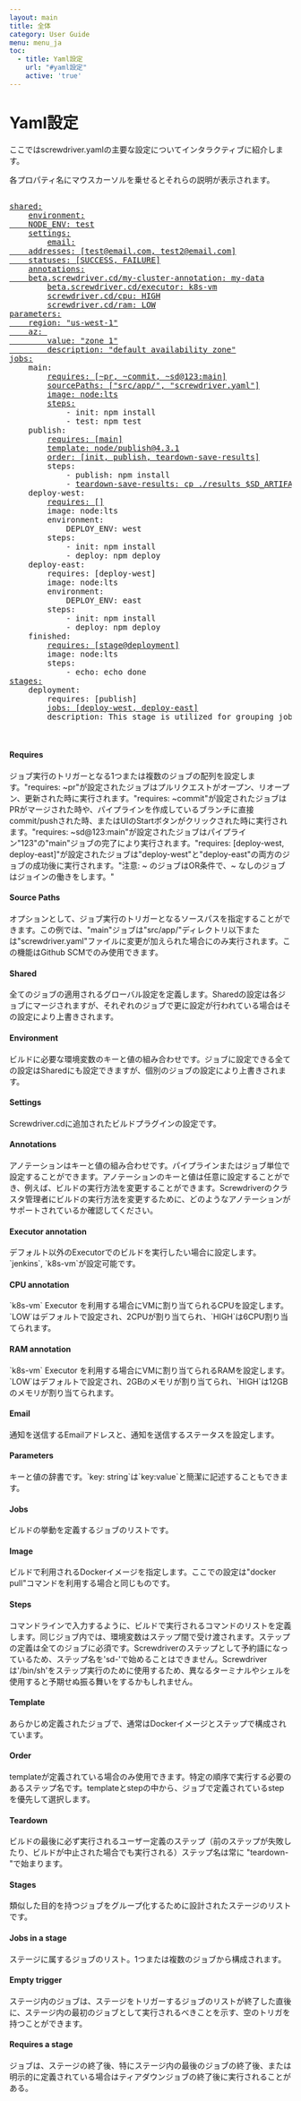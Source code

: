 ```yaml
---
layout: main
title: 全体
category: User Guide
menu: menu_ja
toc:
  - title: Yaml設定
    url: "#yaml設定"
    active: 'true'
---
```


# Yaml設定

ここではscrewdriver.yamlの主要な設定についてインタラクティブに紹介します。

各プロパティ名にマウスカーソルを乗せるとそれらの説明が表示されます。

<div class="yaml-docs">

<pre class="example">

<a href="#shared"><span class="key">shared</span>:</a>
    <a href="#environment"><span class="key">environment</span>:
    <span class="key">NODE_ENV</span>: <span class="value">test</span></a>
    <a href="#settings"><span class="key">settings</span>:</a>
        <a href="#email"><span class="key">email</span>:
    <span class="key">addresses</span>: <span class="value">[test@email.com, test2@email.com]</span>
    <span class="key">statuses</span>: <span class="value">[SUCCESS, FAILURE]</span></a>
    <a href="#annotations"><span class="key">annotations</span>:
    <span class="key">beta.screwdriver.cd/my-cluster-annotation</span>: <span class="value">my-data</span></a>
        <a href="#executor"><span class="key">beta.screwdriver.cd/executor</span>: <span class="value">k8s-vm</span></a>
        <a href="#cpu"><span class="key">screwdriver.cd/cpu</span>: <span class="value">HIGH</span></a>
        <a href="#ram"><span class="key">screwdriver.cd/ram</span>: <span class="value">LOW</span></a>
<a href="#parameters"><span class="key">parameters</span>:
    <span class="key">region</span>: <span class="value">"us-west-1"</span>
    <span class="key">az</span>: <span class="value">
        <span class="key">value</span>: <span class="value">"zone 1"</span>
        <span class="key">description</span>: <span class="value">"default availability zone"</span></span></a>
<a href="#jobs"><span class="key">jobs</span>:</a>
    <span class="key">main</span>:
        <a href="#requires"><span class="key">requires</span>: <span class="value">[~pr, ~commit, ~sd@123:main]</span></a>
        <a href="#sourcePaths"><span class="key">sourcePaths</span>: <span class="value">["src/app/", "screwdriver.yaml"]</span></a>
        <a href="#image"><span class="key">image</span>: <span class="value">node:lts</span></a>
        <a href="#steps"><span class="key">steps</span>:</a>
            - <span class="key">init</span>: <span class="value">npm install</span>
            - <span class="key">test</span>: <span class="value">npm test</span>
    <span class="key">publish</span>:
        <a href="#requires"><span class="key">requires</span>: <span class="value">[main]</span></a>
        <a href="#template"><span class="key">template</span>: <span class="value">node/publish@4.3.1</span></a>
        <a href="#order"><span class="key">order</span>: <span class="value">[init, publish, teardown-save-results]</span></a>
        <a><span class="key">steps</span>:</a>
            - <a><span class="key">publish</span>: <span class="value">npm install</span></a>
            - <a href="#teardown"><span class="key">teardown-save-results</span>: <span class="value">cp ./results $SD_ARTIFACTS_DIR</span></a>
    <span class="key">deploy-west</span>:
        <a href="#emptyTrigger"><span class="key">requires</span>: <span class="value">[]</span></a>
        <a><span class="key">image</span>: <span class="value">node:lts</span></a>
        <a><span class="key">environment</span>:</a>
            <span class="key">DEPLOY_ENV</span>: <span class="value">west</span>
        <a><span class="key">steps</span>:</a>
            - <span class="key">init</span>: <span class="value">npm install</span>
            - <span class="key">deploy</span>: <span class="value">npm deploy</span>
    <span class="key">deploy-east</span>:
        <span class="key">requires</span>: <span class="value">[deploy-west]</span>
        <span class="key">image</span>: <span class="value">node:lts</span>
        <span class="key">environment</span>:
            <span class="key">DEPLOY_ENV</span>: <span class="value">east</span>
        <span class="key">steps</span>:
            - <span class="key">init</span>: <span class="value">npm install</span>
            - <span class="key">deploy</span>: <span class="value">npm deploy</span>
    <span class="key">finished</span>:
        <a href="#stageTrigger"><span class="key">requires</span>: <span class="value">[stage@deployment]</span></a>
        <a><span class="key">image</span>: <span class="value">node:lts</span></a>
        <a><span class="key">steps</span>:</a>
            - <span class="key">echo</span>: <span class="value">echo done</span>
<a href="#stages"><span class="key">stages</span>:</a>
    <span class="key">deployment</span>:
        <a><span class="key">requires</span>: <span class="value">[publish]</span></a>
        <a href="#jobsInStage"><span class="key">jobs</span>: <span class="value">[deploy-west, deploy-east]</span></a>
        <a><span class="key">description</span>: <span class="value">This stage is utilized for grouping jobs involved in deploying components to multiple regions.</span></a>
<br>
</pre>

<div class="yaml-side">
    <div id="requires" class="hidden">
        <h4>Requires</h4>
        <p>ジョブ実行のトリガーとなる1つまたは複数のジョブの配列を設定します。"requires: ~pr"が設定されたジョブはプルリクエストがオープン、リオープン、更新された時に実行されます。"requires: ~commit"が設定されたジョブはPRがマージされた時や、パイプラインを作成しているブランチに直接commit/pushされた時、またはUIのStartボタンがクリックされた時に実行されます。"requires: ~sd@123:main"が設定されたジョブはパイプライン"123"の"main"ジョブの完了により実行されます。"requires: [deploy-west, deploy-east]"が設定されたジョブは"deploy-west"と"deploy-east"の両方のジョブの成功後に実行されます。"注意: ~ のジョブはOR条件で、~ なしのジョブはジョインの働きをします。"</p>
    </div>
    <div id="sourcePaths" class="hidden">
        <h4>Source Paths</h4>
        <p>オプションとして、ジョブ実行のトリガーとなるソースパスを指定することができます。この例では、"main"ジョブは"src/app/"ディレクトリ以下または"screwdriver.yaml"ファイルに変更が加えられた場合にのみ実行されます。この機能はGithub SCMでのみ使用できます。</p>
    </div>
    <div id="shared" class="hidden">
        <h4>Shared</h4>
        <p>全てのジョブの適用されるグローバル設定を定義します。Sharedの設定は各ジョブにマージされますが、それぞれのジョブで更に設定が行われている場合はその設定により上書きされます。</p>
    </div>
    <div id="environment" class="hidden">
        <h4>Environment</h4>
        <p>ビルドに必要な環境変数のキーと値の組み合わせです。ジョブに設定できる全ての設定はSharedにも設定できますが、個別のジョブの設定により上書きされます。</p>
    </div>
    <div id="settings" class="hidden">
        <h4>Settings</h4>
        <p>Screwdriver.cdに追加されたビルドプラグインの設定です。</p>
    </div>
    <div id="annotations" class="hidden">
        <h4>Annotations</h4>
        <p>アノテーションはキーと値の組み合わせです。パイプラインまたはジョブ単位で設定することができます。アノテーションのキーと値は任意に設定することができ、例えば、ビルドの実行方法を変更することができます。Screwdriverのクラスタ管理者にビルドの実行方法を変更するために、どのようなアノテーションがサポートされているか確認してください。</p>
    </div>
    <div id="executor" class="hidden">
        <h4>Executor annotation</h4>
        <p>デフォルト以外のExecutorでのビルドを実行したい場合に設定します。`jenkins`, `k8s-vm`が設定可能です。</p>
    </div>
    <div id="cpu" class="hidden">
        <h4>CPU annotation</h4>
        <p>`k8s-vm` Executor を利用する場合にVMに割り当てられるCPUを設定します。`LOW`はデフォルトで設定され、2CPUが割り当てられ、`HIGH`は6CPU割り当てられます。</p>
    </div>
    <div id="ram" class="hidden">
        <h4>RAM annotation</h4>
        <p>`k8s-vm` Executor を利用する場合にVMに割り当てられるRAMを設定します。`LOW`はデフォルトで設定され、2GBのメモリが割り当てられ、`HIGH`は12GBのメモリが割り当てられます。</p>
    </div>
    <div id="email" class="hidden">
        <h4>Email</h4>
        <p>通知を送信するEmailアドレスと、通知を送信するステータスを設定します。</p>
    </div>
    <div id="parameters" class="hidden">
        <h4>Parameters</h4>
        <p>キーと値の辞書です。`key: string`は`key:value`と簡潔に記述することもできます。</p>
    </div>
    <div id="jobs" class="hidden">
        <h4>Jobs</h4>
        <p>ビルドの挙動を定義するジョブのリストです。</p>
    </div>
    <div id="image" class="hidden">
        <h4>Image</h4>
        <p>ビルドで利用されるDockerイメージを指定します。ここでの設定は"docker pull"コマンドを利用する場合と同じものです。</p>
    </div>
    <div id="steps" class="hidden">
        <h4>Steps</h4>
        <p>コマンドラインで入力するように、ビルドで実行されるコマンドのリストを定義します。同じジョブ内では、環境変数はステップ間で受け渡されます。ステップの定義は全てのジョブに必須です。Screwdriverのステップとして予約語になっているため、ステップ名を'sd-'で始めることはできません。Screwdriverは'/bin/sh'をステップ実行のために使用するため、異なるターミナルやシェルを使用すると予期せぬ振る舞いをするかもしれません。</p>
    </div>
    <div id="template" class="hidden">
        <h4>Template</h4>
        <p>あらかじめ定義されたジョブで、通常はDockerイメージとステップで構成されています。</p>
    </div>
    <div id="order" class="hidden">
        <h4>Order</h4>
        <p>templateが定義されている場合のみ使用できます。特定の順序で実行する必要のあるステップ名です。templateとstepの中から、ジョブで定義されているstepを優先して選択します。</p>
    </div>
    <div id="teardown" class="hidden">
        <h4>Teardown</h4>
        <p>ビルドの最後に必ず実行されるユーザー定義のステップ（前のステップが失敗したり、ビルドが中止された場合でも実行される）ステップ名は常に "teardown-"で始まります。</p>
    </div>
    <div id="stages" class="hidden">
        <h4>Stages</h4>
        <p>類似した目的を持つジョブをグループ化するために設計されたステージのリストです。</p>
    </div>
    <div id="jobsInStage" class="hidden">
        <h4>Jobs in a stage</h4>
        <p>ステージに属するジョブのリスト。1つまたは複数のジョブから構成されます。</p>
    </div>
    <div id="emptyTrigger" class="hidden">
        <h4>Empty trigger</h4>
        <p>ステージ内のジョブは、ステージをトリガーするジョブのリストが終了した直後に、ステージ内の最初のジョブとして実行されるべきことを示す、空のトリガを持つことができます。</p>
    </div>
    <div id="stageTrigger" class="hidden">
        <h4>Requires a stage</h4>
        <p>ジョブは、ステージの終了後、特にステージ内の最後のジョブの終了後、または明示的に定義されている場合はティアダウンジョブの終了後に実行されることがある。</p>
    </div>
</div>
</div>
